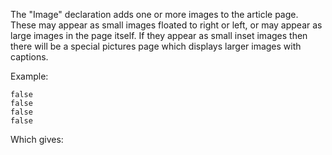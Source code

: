 The "Image" declaration adds one or more images to the article page.
These may appear as small images floated to right or left, or may appear
as large images in the page itself. If they appear as small inset images
then there will be a special pictures page which displays larger images
with captions.

Example:

~~~
false
false
false
false
~~~
Which gives:
